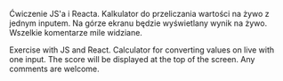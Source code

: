 Ćwiczenie JS'a i Reacta.
Kalkulator do przeliczania wartości na żywo z jednym inputem. Na górze ekranu będzie wyświetlany wynik na żywo.
Wszelkie komentarze mile widziane.

Exercise with JS and React.
Calculator for converting values on live with one input. The score will be displayed at the top of the screen.
Any comments are welcome.

